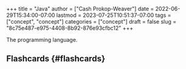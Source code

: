+++
title = "Java"
author = ["Cash Prokop-Weaver"]
date = 2022-06-29T15:34:00-07:00
lastmod = 2023-07-25T10:51:37-07:00
tags = ["concept", "concept"]
categories = ["concept"]
draft = false
slug = "8c75e487-e975-4408-8b92-876e93cfbc12"
+++

The programming language.


## Flashcards {#flashcards}
